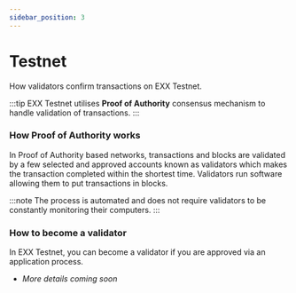 ```yaml
---
sidebar_position: 3
---
```


# Testnet
How validators confirm transactions on EXX Testnet. 

:::tip
EXX Testnet utilises **Proof of Authority** consensus mechanism to handle validation of transactions. 
:::

### How Proof of Authority works 
In Proof of Authority based networks, transactions and blocks are validated by a few selected and approved accounts known as validators which makes the transaction completed within the shortest time. Validators run software allowing them to put transactions in blocks. 

:::note
The process is automated and does not require validators to be constantly monitoring their computers.
:::
 
### How to become a validator 
In EXX Testnet, you can become a validator if you are approved via an application process. 

- *More details coming soon*




